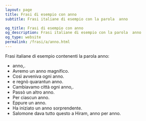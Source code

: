 ```yaml
---
layout: page
title: Frasi di esempio con anno 
subtitle: Frasi italiane di esempio con la parola  anno

og_title: Frasi di esempio con anno 
og_description: Frasi italiane di esempio con la parola  anno
og_type: website
permalink: /frasi/a/anno.html
---
```


Frasi italiane di esempio contenenti la parola anno:


- anno,.
- Avremo un anno magnifico.
- Così avveniva ogni anno.
- e regnò quarantun anno.
- Cambiavamo città ogni anno,.
- Passò un altro anno.
- Per ciascun anno.
- Eppure un anno.
- Ha iniziato un anno sorprendente.
- Salomone dava tutto questo a Hiram, anno per anno.
